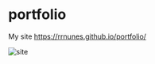 # portfolio
My site
https://rrnunes.github.io/portfolio/


![site](https://github.com/user-attachments/assets/dd4b86f5-e115-4577-8005-80af54d53002)
